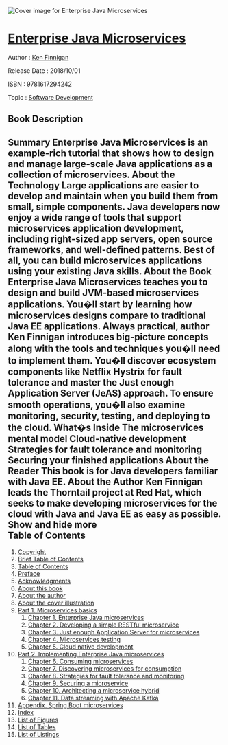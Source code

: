 ![Cover image for Enterprise Java Microservices](https://imgdetail.ebookreading.net/cover/cover/20200215/EB9781617294242.jpg)

[Enterprise Java Microservices](https://ebookreading.net/view/book/Enterprise+Java+Microservices-EB9781617294242_1.html "Enterprise Java Microservices")
====================================================================================================================

Author : [Ken Finnigan](https://ebookreading.net/search/author/Ken+Finnigan)

Release Date : 2018/10/01

ISBN : 9781617294242

Topic : [Software Development](https://ebookreading.net/search/category/software-development)

Book Description
-----------------

 Summary
Enterprise Java Microservices is an example-rich tutorial that shows how to design and manage large-scale Java applications as a collection of microservices.
About the Technology
Large applications are easier to develop and maintain when you build them from small, simple components. Java developers now enjoy a wide range of tools that support microservices application development, including right-sized app servers, open source frameworks, and well-defined patterns. Best of all, you can build microservices applications using your existing Java skills.
About the Book
Enterprise Java Microservices teaches you to design and build JVM-based microservices applications. You�ll start by learning how microservices designs compare to traditional Java EE applications. Always practical, author Ken Finnigan introduces big-picture concepts along with the tools and techniques you�ll need to implement them. You�ll discover ecosystem components like Netflix Hystrix for fault tolerance and master the Just enough Application Server (JeAS) approach. To ensure smooth operations, you�ll also examine monitoring, security, testing, and deploying to the cloud.
What�s Inside
The microservices mental model
Cloud-native development
Strategies for fault tolerance and monitoring
Securing your finished applications
About the Reader
This book is for Java developers familiar with Java EE.
About the Author
Ken Finnigan leads the Thorntail project at Red Hat, which seeks to make developing microservices for the cloud with Java and Java EE as easy as possible.
        Show and hide more                
Table of Contents
-----------------

1. [Copyright](https://ebookreading.net/view/book/Enterprise+Java+Microservices-EB9781617294242_3.html)
1. [Brief Table of Contents](https://ebookreading.net/view/book/Enterprise+Java+Microservices-EB9781617294242_4.html)
1. [Table of Contents](https://ebookreading.net/view/book/Enterprise+Java+Microservices-EB9781617294242_5.html)
1. [Preface](https://ebookreading.net/view/book/Enterprise+Java+Microservices-EB9781617294242_6.html)
1. [Acknowledgments](https://ebookreading.net/view/book/Enterprise+Java+Microservices-EB9781617294242_7.html)
1. [About this book](https://ebookreading.net/view/book/Enterprise+Java+Microservices-EB9781617294242_8.html)
1. [About the author](https://ebookreading.net/view/book/Enterprise+Java+Microservices-EB9781617294242_9.html)
1. [About the cover illustration](https://ebookreading.net/view/book/Enterprise+Java+Microservices-EB9781617294242_10.html)
1. [Part 1. Microservices basics](https://ebookreading.net/view/book/Enterprise+Java+Microservices-EB9781617294242_11.html)
    1. [Chapter 1. Enterprise Java microservices](https://ebookreading.net/view/book/Enterprise+Java+Microservices-EB9781617294242_12.html)
    1. [Chapter 2. Developing a simple RESTful microservice](https://ebookreading.net/view/book/Enterprise+Java+Microservices-EB9781617294242_13.html)
    1. [Chapter 3. Just enough Application Server for microservices](https://ebookreading.net/view/book/Enterprise+Java+Microservices-EB9781617294242_14.html)
    1. [Chapter 4. Microservices testing](https://ebookreading.net/view/book/Enterprise+Java+Microservices-EB9781617294242_15.html)
    1. [Chapter 5. Cloud native development](https://ebookreading.net/view/book/Enterprise+Java+Microservices-EB9781617294242_16.html)
1. [Part 2. Implementing Enterprise Java microservices](https://ebookreading.net/view/book/Enterprise+Java+Microservices-EB9781617294242_17.html)
    1. [Chapter 6. Consuming microservices](https://ebookreading.net/view/book/Enterprise+Java+Microservices-EB9781617294242_18.html)
    1. [Chapter 7. Discovering microservices for consumption](https://ebookreading.net/view/book/Enterprise+Java+Microservices-EB9781617294242_19.html)
    1. [Chapter 8. Strategies for fault tolerance and monitoring](https://ebookreading.net/view/book/Enterprise+Java+Microservices-EB9781617294242_20.html)
    1. [Chapter 9. Securing a microservice](https://ebookreading.net/view/book/Enterprise+Java+Microservices-EB9781617294242_21.html)
    1. [Chapter 10. Architecting a microservice hybrid](https://ebookreading.net/view/book/Enterprise+Java+Microservices-EB9781617294242_22.html)
    1. [Chapter 11. Data streaming with Apache Kafka](https://ebookreading.net/view/book/Enterprise+Java+Microservices-EB9781617294242_23.html)
1. [Appendix. Spring Boot microservices](https://ebookreading.net/view/book/Enterprise+Java+Microservices-EB9781617294242_24.html)
1. [Index](https://ebookreading.net/view/book/Enterprise+Java+Microservices-EB9781617294242_25.html)
1. [List of Figures](https://ebookreading.net/view/book/Enterprise+Java+Microservices-EB9781617294242_26.html)
1. [List of Tables](https://ebookreading.net/view/book/Enterprise+Java+Microservices-EB9781617294242_27.html)
1. [List of Listings](https://ebookreading.net/view/book/Enterprise+Java+Microservices-EB9781617294242_28.html)
